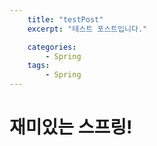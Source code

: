 ```yaml
---
    title: "testPost"
    excerpt: "테스트 포스트입니다."

    categories:
        - Spring
    tags:
        - Spring
---
```


# 재미있는 스프링!